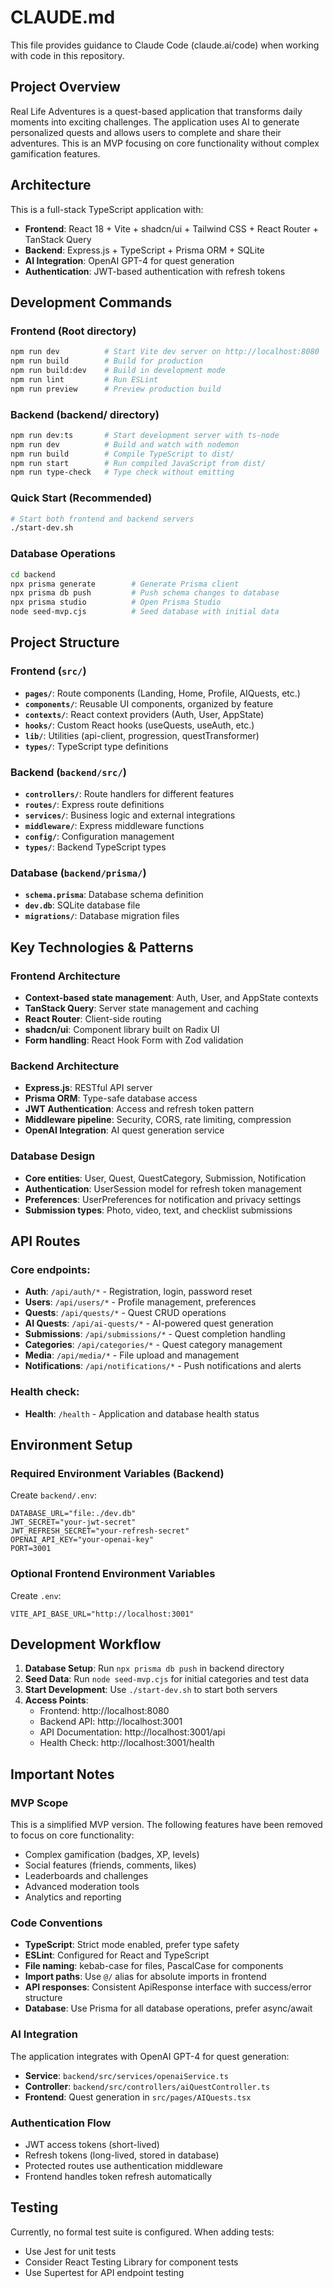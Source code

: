 # CLAUDE.md

This file provides guidance to Claude Code (claude.ai/code) when working with code in this repository.

## Project Overview

Real Life Adventures is a quest-based application that transforms daily moments into exciting challenges. The application uses AI to generate personalized quests and allows users to complete and share their adventures. This is an MVP focusing on core functionality without complex gamification features.

## Architecture

This is a full-stack TypeScript application with:
- **Frontend**: React 18 + Vite + shadcn/ui + Tailwind CSS + React Router + TanStack Query
- **Backend**: Express.js + TypeScript + Prisma ORM + SQLite
- **AI Integration**: OpenAI GPT-4 for quest generation
- **Authentication**: JWT-based authentication with refresh tokens

## Development Commands

### Frontend (Root directory)
```bash
npm run dev          # Start Vite dev server on http://localhost:8080
npm run build        # Build for production
npm run build:dev    # Build in development mode
npm run lint         # Run ESLint
npm run preview      # Preview production build
```

### Backend (backend/ directory)
```bash
npm run dev:ts       # Start development server with ts-node
npm run dev          # Build and watch with nodemon
npm run build        # Compile TypeScript to dist/
npm run start        # Run compiled JavaScript from dist/
npm run type-check   # Type check without emitting
```

### Quick Start (Recommended)
```bash
# Start both frontend and backend servers
./start-dev.sh
```

### Database Operations
```bash
cd backend
npx prisma generate        # Generate Prisma client
npx prisma db push         # Push schema changes to database
npx prisma studio          # Open Prisma Studio
node seed-mvp.cjs          # Seed database with initial data
```

## Project Structure

### Frontend (`src/`)
- **`pages/`**: Route components (Landing, Home, Profile, AIQuests, etc.)
- **`components/`**: Reusable UI components, organized by feature
- **`contexts/`**: React context providers (Auth, User, AppState)
- **`hooks/`**: Custom React hooks (useQuests, useAuth, etc.)
- **`lib/`**: Utilities (api-client, progression, questTransformer)
- **`types/`**: TypeScript type definitions

### Backend (`backend/src/`)
- **`controllers/`**: Route handlers for different features
- **`routes/`**: Express route definitions
- **`services/`**: Business logic and external integrations
- **`middleware/`**: Express middleware functions
- **`config/`**: Configuration management
- **`types/`**: Backend TypeScript types

### Database (`backend/prisma/`)
- **`schema.prisma`**: Database schema definition
- **`dev.db`**: SQLite database file
- **`migrations/`**: Database migration files

## Key Technologies & Patterns

### Frontend Architecture
- **Context-based state management**: Auth, User, and AppState contexts
- **TanStack Query**: Server state management and caching
- **React Router**: Client-side routing
- **shadcn/ui**: Component library built on Radix UI
- **Form handling**: React Hook Form with Zod validation

### Backend Architecture
- **Express.js**: RESTful API server
- **Prisma ORM**: Type-safe database access
- **JWT Authentication**: Access and refresh token pattern
- **Middleware pipeline**: Security, CORS, rate limiting, compression
- **OpenAI Integration**: AI quest generation service

### Database Design
- **Core entities**: User, Quest, QuestCategory, Submission, Notification
- **Authentication**: UserSession model for refresh token management
- **Preferences**: UserPreferences for notification and privacy settings
- **Submission types**: Photo, video, text, and checklist submissions

## API Routes

### Core endpoints:
- **Auth**: `/api/auth/*` - Registration, login, password reset
- **Users**: `/api/users/*` - Profile management, preferences
- **Quests**: `/api/quests/*` - Quest CRUD operations
- **AI Quests**: `/api/ai-quests/*` - AI-powered quest generation
- **Submissions**: `/api/submissions/*` - Quest completion handling
- **Categories**: `/api/categories/*` - Quest category management
- **Media**: `/api/media/*` - File upload and management
- **Notifications**: `/api/notifications/*` - Push notifications and alerts

### Health check:
- **Health**: `/health` - Application and database health status

## Environment Setup

### Required Environment Variables (Backend)
Create `backend/.env`:
```env
DATABASE_URL="file:./dev.db"
JWT_SECRET="your-jwt-secret"
JWT_REFRESH_SECRET="your-refresh-secret"
OPENAI_API_KEY="your-openai-key"
PORT=3001
```

### Optional Frontend Environment Variables
Create `.env`:
```env
VITE_API_BASE_URL="http://localhost:3001"
```

## Development Workflow

1. **Database Setup**: Run `npx prisma db push` in backend directory
2. **Seed Data**: Run `node seed-mvp.cjs` for initial categories and test data
3. **Start Development**: Use `./start-dev.sh` to start both servers
4. **Access Points**:
   - Frontend: http://localhost:8080
   - Backend API: http://localhost:3001
   - API Documentation: http://localhost:3001/api
   - Health Check: http://localhost:3001/health

## Important Notes

### MVP Scope
This is a simplified MVP version. The following features have been removed to focus on core functionality:
- Complex gamification (badges, XP, levels)
- Social features (friends, comments, likes)
- Leaderboards and challenges
- Advanced moderation tools
- Analytics and reporting

### Code Conventions
- **TypeScript**: Strict mode enabled, prefer type safety
- **ESLint**: Configured for React and TypeScript
- **File naming**: kebab-case for files, PascalCase for components
- **Import paths**: Use `@/` alias for absolute imports in frontend
- **API responses**: Consistent ApiResponse interface with success/error structure
- **Database**: Use Prisma for all database operations, prefer async/await

### AI Integration
The application integrates with OpenAI GPT-4 for quest generation:
- **Service**: `backend/src/services/openaiService.ts`
- **Controller**: `backend/src/controllers/aiQuestController.ts`
- **Frontend**: Quest generation in `src/pages/AIQuests.tsx`

### Authentication Flow
- JWT access tokens (short-lived)
- Refresh tokens (long-lived, stored in database)
- Protected routes use authentication middleware
- Frontend handles token refresh automatically

## Testing

Currently, no formal test suite is configured. When adding tests:
- Use Jest for unit tests
- Consider React Testing Library for component tests
- Use Supertest for API endpoint testing